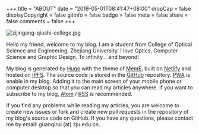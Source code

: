 +++
title = "ABOUT"
date = "2019-05-01T08:41:47+08:00"
dropCap = false
displayCopyright = false
gitinfo = false
badge = false
meta = false
share = false
comments = false
+++

![zijingang-qiushi-college.jpg](/images/zijingang-qiushi-college.jpg "Zijingang Campus of Zhejiang University · Qiushi College")

Hello my friend, welcome to my blog. I am a student from College of Optical Science and Engineering, Zhejiang University. I love Optics, Computer Science and Graphic Design. To infinity… and beyond!

My blog is generated by [Hugo](https://gohugo.io/) with the theme of [MemE](https://github.com/reuixiy/hugo-theme-meme), built on [Netlify](https://www.netlify.com/) and hosted on [IPFS](https://ipfs.io/). The source code is stored in the [GitHub](https://github.com/guanqr/blog) repository. [PWA](https://developers.google.com/web/progressive-web-apps/) is enable in my blog. Adding it to the main screen of your mobile phone or computer desktop so that you can read my articles anywhere. If you want to subscribe to my blog, <a href="/atom.xml" target="_blank">Atom</a> / <a href="/rss.xml" target="_blank">RSS</a> is recommended.

If you find any problems while reading my articles, you are welcome to create new issues or fork and create new pull requests in the repository of my blog's source code on GitHub. If you have any questions, please contact me by email: guanqirui (at) zju.edu.cn.